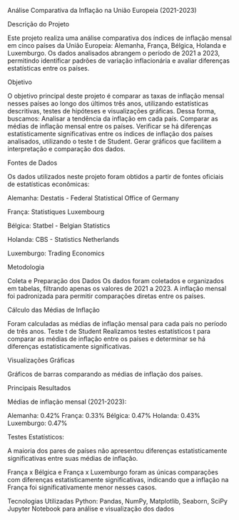Análise Comparativa da Inflação na União Europeia (2021-2023)

Descrição do Projeto

Este projeto realiza uma análise comparativa dos índices de inflação mensal em cinco países da União Europeia: Alemanha, França, Bélgica, Holanda e Luxemburgo. Os dados analisados abrangem o período de 2021 a 2023, permitindo identificar padrões de variação inflacionária e avaliar diferenças estatísticas entre os países.

Objetivo

O objetivo principal deste projeto é comparar as taxas de inflação mensal nesses países ao longo dos últimos três anos, utilizando estatísticas descritivas, testes de hipóteses e visualizações gráficas. Dessa forma, buscamos: Analisar a tendência da inflação em cada país. Comparar as médias de inflação mensal entre os países. Verificar se há diferenças estatisticamente significativas entre os índices de inflação dos países analisados, utilizando o teste t de Student. Gerar gráficos que facilitem a interpretação e comparação dos dados.

Fontes de Dados

Os dados utilizados neste projeto foram obtidos a partir de fontes oficiais de estatísticas econômicas:

Alemanha: Destatis - Federal Statistical Office of Germany

França: Statistiques Luxembourg

Bélgica: Statbel - Belgian Statistics

Holanda: CBS - Statistics Netherlands

Luxemburgo: Trading Economics

Metodologia

Coleta e Preparação dos Dados Os dados foram coletados e organizados em tabelas, filtrando apenas os valores de 2021 a 2023. A inflação mensal foi padronizada para permitir comparações diretas entre os países.

Cálculo das Médias de Inflação

Foram calculadas as médias de inflação mensal para cada país no período de três anos. Teste t de Student Realizamos testes estatísticos t para comparar as médias de inflação entre os países e determinar se há diferenças estatisticamente significativas.

Visualizações Gráficas

Gráficos de barras comparando as médias de inflação dos países.

Principais Resultados

Médias de inflação mensal (2021-2023):

Alemanha: 0.42% França: 0.33% Bélgica: 0.47% Holanda: 0.43% Luxemburgo: 0.47%

Testes Estatísticos:

A maioria dos pares de países não apresentou diferenças estatisticamente significativas entre suas médias de inflação.

França x Bélgica e França x Luxemburgo foram as únicas comparações com diferenças estatisticamente significativas, indicando que a inflação na França foi significativamente menor nesses casos.

Tecnologias Utilizadas Python: Pandas, NumPy, Matplotlib, Seaborn, SciPy Jupyter Notebook para análise e visualização dos dados
